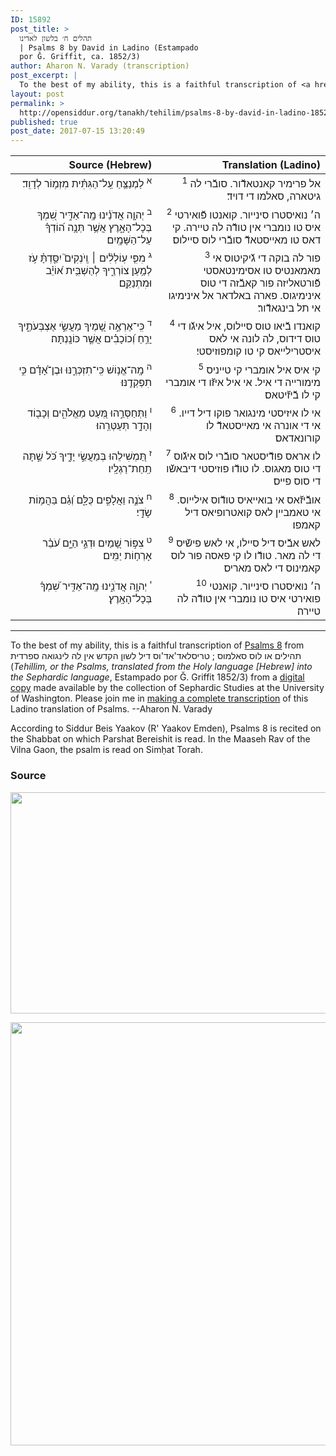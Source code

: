 ```yaml
---
ID: 15892
post_title: >
  תהלים ח׳ בלשון לאדינו
  | Psalms 8 by David in Ladino (Estampado
  por Ǧ. Griffit, ca. 1852/3)
author: Aharon N. Varady (transcription)
post_excerpt: |
  To the best of my ability, this is a faithful transcription of <a href="https://en.wikipedia.org/wiki/Psalm_8">Psalms 8</a> from תהילים או לוס סאלמוס ; טריסלאד'אד'וס דיל לשון הקדש אין לה לינגואה ספרדית (<em>Tehillim, or the Psalms, translated from the Holy language [Hebrew] into the Sephardic language</em>, Estampado por Ǧ. Griffit 1852/3) from a <a href="http://digitalcollections.lib.washington.edu/cdm/compoundobject/collection/p16786coll3/id/2453/rec/">digital copy</a> made available by the collection of Sephardic Studies at the University of Washington. Please join me in <a href="https://he.wikisource.org/wiki/%D7%9E%D7%A4%D7%AA%D7%97:Tehilim,_o_los_Salmos,_trezladados_del_leshon_ha-%E1%B8%B3odesh_en_la_lingua_Sefaradit.pdf">making a complete transcription</a> of this Ladino translation of Psalms. --Aharon N. Varady
layout: post
permalink: >
  http://opensiddur.org/tanakh/tehilim/psalms-8-by-david-in-ladino-1852/
published: true
post_date: 2017-07-15 13:20:49
---
```

<table  class="copyright" style="margin-left: auto;margin-right: auto;" class="draggable">
<thead><tr><th id="x" style="text-align: right;">Source (Hebrew)</th><th style="text-align: right;">Translation (Ladino)</th></tr></thead>
<tbody>
<tr><td style="vertical-align:top;" width="46%">
<div class="liturgy" style="text-align: right;"><span lang="he">
<sup>א</sup>&nbsp;לַמְנַצֵּ֥חַ 
עַֽל־הַגִּתִּ֗ית 
מִזְמ֥וֹר לְדָוִֽד׃
</span></div></td>

<td style="vertical-align:top;" width="53%">
<div class="ladino" style="text-align: right;"><span lang="he">
<sup>1</sup>&nbsp;אל פרימיר קאנטאדﬞור. 
סובﬞרי לה גיטארה, 
סאלמו די דויד׃
</span></div></td></tr>


<tr><td style="vertical-align:top;" width="46%">
<div class="liturgy" style="text-align: right;"><span lang="he">
<sup>ב</sup>&nbsp;יְהוָ֤ה אֲדֹנֵ֗ינוּ 
מָֽה־אַדִּ֣יר שִׁ֭מְךָ בְּכָל־הָאָ֑רֶץ 
אֲשֶׁ֥ר תְּנָ֥ה ה֝וֹדְךָ֗ עַל־הַשָּׁמָֽיִם׃
</span></div></td>

<td style="vertical-align:top;" width="53%">
<div class="ladino" style="text-align: right;"><span lang="he">
<sup>2</sup>&nbsp;ה׳ נואיסטרו סינייור. 
קואנטו פﬞואירטי איס טו נומברי אין טודﬞה לה טיירה. 
קי דאס טו מאייסטאדﬞ סובﬞרי לוס סיילוס׃
</span></div></td></tr>


<tr><td style="vertical-align:top;" width="46%">
<div class="liturgy" style="text-align: right;"><span lang="he">
<sup>ג</sup>&nbsp;מִפִּ֤י עֽוֹלְלִ֨ים ׀ וְֽיֹנְקִים֮ יִסַּ֪דְתָּ֫ עֹ֥ז לְמַ֥עַן צוֹרְרֶ֑יךָ 
לְהַשְׁבִּ֥ית א֝וֹיֵ֗ב וּמִתְנַקֵּֽם׃
</span></div></td>

<td style="vertical-align:top;" width="53%">
<div class="ladino" style="text-align: right;"><span lang="he">
<sup>3</sup>&nbsp;פור לה בוקה די גﬞיקיטוס אי מאמאנטיס טו אסימינטאסטי פﬞורטאליזה פור קאבﬞזה די טוס אינימיגוס. 
פארה באלדאר אל אינימיגו אי תל בינגאדﬞור׃
</span></div></td></tr>


<tr><td style="vertical-align:top;" width="46%">
<div class="liturgy" style="text-align: right;"><span lang="he">
<sup>ד</sup>&nbsp;כִּֽי־אֶרְאֶ֣ה שָׁ֭מֶיךָ 
מַעֲשֵׂ֣י אֶצְבְּעֹתֶ֑יךָ 
יָרֵ֥חַ וְ֝כוֹכָבִ֗ים אֲשֶׁ֣ר כּוֹנָֽנְתָּה׃
</span></div></td>

<td style="vertical-align:top;" width="53%">
<div class="ladino" style="text-align: right;"><span lang="he">
<sup>4</sup>&nbsp;קואנדו בﬞיאו טוס סיילוס, 
איל איגﬞו די טוס דידוס, 
לה לונה אי לאס איסטרילייאס קי טו קומפוזיסטי׃
</span></div></td></tr>


<tr><td style="vertical-align:top;" width="46%">
<div class="liturgy" style="text-align: right;"><span lang="he">
<sup>ה</sup>&nbsp;מָֽה־אֱנ֥וֹשׁ כִּֽי־תִזְכְּרֶ֑נּוּ 
וּבֶן־אָ֝דָ֗ם כִּ֣י תִפְקְדֶֽנּוּ׃
</span></div></td>

<td style="vertical-align:top;" width="53%">
<div class="ladino" style="text-align: right;"><span lang="he">
<sup>5</sup>&nbsp;קי איס איל אומברי קי טייניס מימורייה די איל. 
אי איל איזﬞו די אומברי קי לו בﬞיזﬞיטאס׃
</span></div></td></tr>


<tr><td style="vertical-align:top;" width="46%">
<div class="liturgy" style="text-align: right;"><span lang="he">
<sup>ו</sup>&nbsp;וַתְּחַסְּרֵ֣הוּ מְּ֭עַט מֵאֱלֹהִ֑ים 
וְכָב֖וֹד וְהָדָ֣ר תְּעַטְּרֵֽהוּ׃
</span></div></td>

<td style="vertical-align:top;" width="53%">
<div class="ladino" style="text-align: right;"><span lang="he">
<sup>6</sup>&nbsp;אי לו איזיסטי מינגואר פוקו דיל דייו. 
אי די אונרה אי מאייסטאדﬞ לו קורונאדאס׃
</span></div></td></tr>


<tr><td style="vertical-align:top;" width="46%">
<div class="liturgy" style="text-align: right;"><span lang="he">
<sup>ז</sup>&nbsp;תַּ֭מְשִׁילֵהוּ בְּמַעֲשֵׂ֣י יָדֶ֑יךָ 
כֹּ֝ל שַׁ֣תָּה תַֽחַת־רַגְלָֽיו׃
</span></div></td>

<td style="vertical-align:top;" width="53%">
<div class="ladino" style="text-align: right;"><span lang="he">
<sup>7</sup>&nbsp;לו אראס פודﬞיסטאר סובﬞרי לוס איגﬞוס די טוס מאגוס. 
לו טודﬞו פוזיסטי דיבאשﬞו די סוס פייס׃
</span></div></td></tr>


<tr><td style="vertical-align:top;" width="46%">
<div class="liturgy" style="text-align: right;"><span lang="he">
<sup>ח</sup>&nbsp;צֹנֶ֣ה וַאֲלָפִ֣ים כֻּלָּ֑ם 
וְ֝גַ֗ם בַּהֲמ֥וֹת שָׂדָֽי׃
</span></div></td>

<td style="vertical-align:top;" width="53%">
<div class="ladino" style="text-align: right;"><span lang="he">
<sup>8</sup>&nbsp;אובﬞיזﬞאס אי בואייאיס טודﬞוס אילייוס. 
אי טאמביין לאס קואטרופיאס דיל קאמפו׃
</span></div></td></tr>


<tr><td style="vertical-align:top;" width="46%">
<div class="liturgy" style="text-align: right;"><span lang="he">
<sup>ט</sup>&nbsp;צִפּ֣וֹר שָׁ֭מַיִם 
וּדְגֵ֣י הַיָּ֑ם 
עֹ֝בֵ֗ר אָרְח֥וֹת יַמִּֽים׃
</span></div></td>

<td style="vertical-align:top;" width="53%">
<div class="ladino" style="text-align: right;"><span lang="he">
<sup>9</sup>&nbsp;לאש אבﬞיס דיל סיילו, 
אי לאש פישﬞיס די לה מאר. 
טודﬞו לו קי פאסה פור לוס קאמינוס די לאס מאריס׃
</span></div></td></tr>


<tr><td style="vertical-align:top;" width="46%">
<div class="liturgy" style="text-align: right;"><span lang="he">
<sup>י</sup>&nbsp;יְהוָ֥ה אֲדֹנֵ֑ינוּ 
מָֽה־אַדִּ֥יר שִׁ֝מְךָ֗ בְּכָל־הָאָֽרֶץ׃
</span></div></td>

<td style="vertical-align:top;" width="53%">
<div class="ladino" style="text-align: right;"><span lang="he">
<sup>10</sup>&nbsp;ה׳ נואיסטרו סינייור. 
קואנטי פואירטי איס טו נומברי אין טודﬞה לה טיירה׃
</span></div></td>
</tr>
</tbody></table>

<hr />

To the best of my ability, this is a faithful transcription of <a href="https://en.wikipedia.org/wiki/Psalm_8">Psalms 8</a> from תהילים או לוס סאלמוס ; טריסלאד'אד'וס דיל לשון הקדש אין לה לינגואה ספרדית (<em>Tehillim, or the Psalms, translated from the Holy language [Hebrew] into the Sephardic language</em>, Estampado por Ǧ. Griffit 1852/3) from a <a href="http://digitalcollections.lib.washington.edu/cdm/compoundobject/collection/p16786coll3/id/2453/rec/">digital copy</a> made available by the collection of Sephardic Studies at the University of Washington. Please join me in <a href="https://he.wikisource.org/wiki/%D7%9E%D7%A4%D7%AA%D7%97:Tehilim,_o_los_Salmos,_trezladados_del_leshon_ha-%E1%B8%B3odesh_en_la_lingua_Sefaradit.pdf">making a complete transcription</a> of this Ladino translation of Psalms. --Aharon N. Varady

According to Siddur Beis Yaakov (R' Yaakov Emden), Psalms 8 is recited on the Shabbat on which Parshat Bereishit is read. In the Maaseh Rav of the Vilna Gaon, the psalm is read on Simḥat Torah.

<h3>Source</h3>

<a href="https://he.wikisource.org/wiki/עמוד:Tehilim,_o_los_Salmos,_trezladados_del_leshon_ha-ḳodesh_en_la_lingua_Sefaradit.pdf/8"><img src="http://opensiddur.org/wp-content/uploads/2017/07/psalms-8a-Tehilim_o_los_Salmos_trezladados_del_leshon_ha-ḳodesh_en_la_lingua_Sefaradit.pdf.jpg" alt="" width="800" height="354" class="alignnone size-full wp-image-15893" /></a>

<a href="https://he.wikisource.org/wiki/עמוד:Tehilim,_o_los_Salmos,_trezladados_del_leshon_ha-ḳodesh_en_la_lingua_Sefaradit.pdf/9"><img src="http://opensiddur.org/wp-content/uploads/2017/07/psalms-8b-Tehilim_o_los_Salmos_trezladados_del_leshon_ha-ḳodesh_en_la_lingua_Sefaradit.pdf.jpg" alt="" width="800" height="677" class="alignnone size-full wp-image-15894" /></a>